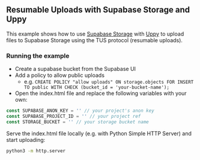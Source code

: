 ## Resumable Uploads with Supabase Storage and Uppy

This example shows how to use [Supabase Storage](https://supabase.io/docs/reference/javascript/storage) with [Uppy](https://uppy.io/) to upload files to Supabase Storage using the TUS protocol (resumable uploads).

### Running the example

- Create a supabase bucket from the Supabase UI
- Add a policy to allow public uploads
  - e.g. `CREATE POLICY "allow uploads" ON storage.objects FOR INSERT TO public WITH CHECK (bucket_id = 'your-bucket-name');`
- Open the index.html file and replace the following variables with your own:

```js
const SUPABASE_ANON_KEY = '' // your project's anon key
const SUPABASE_PROJECT_ID = '' // your project ref
const STORAGE_BUCKET = '' // your storage bucket name
```

Serve the index.html file locally (e.g. with Python Simple HTTP Server) and start uploading:

```bash
python3 -m http.server
```
